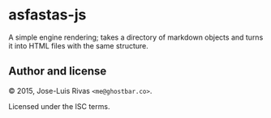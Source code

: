 # asfastas-js

A simple engine rendering; takes a directory of markdown objects and turns it into HTML files with the same structure.

## Author and license
© 2015, Jose-Luis Rivas `<me@ghostbar.co>`.

Licensed under the ISC terms.
